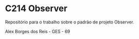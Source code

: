 # C214 Observer
Repositório para o trabalho sobre o padrão de projeto Observer.

Alex Borges dos Reis - GES - 69